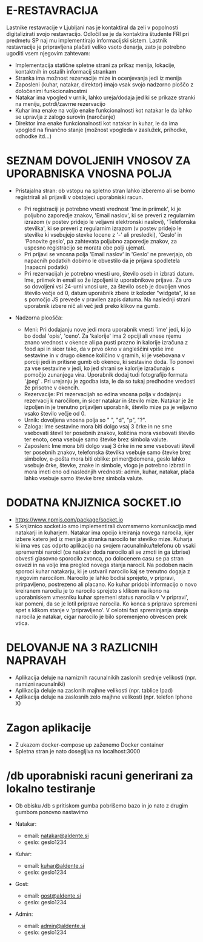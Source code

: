 # E-RESTAVRACIJA

Lastnike restavracije v Ljubljani nas je kontaktiral da zeli v popolnosti digitalizirati svojo restavracijo. Odločil se je da kontaktira študente FRI pri predmetu SP naj mu implementirajo informacijski sistem. Lastnik restavracije je pripravljena plačati veliko vsoto denarja, zato je potrebno ugoditi vsem njegovim zahtevam:

- Implementacija statične spletne strani za prikaz menija, lokacije, kontaktnih in ostalih informacij strankam
- Stranka ima možnost rezervacije mize in ocenjevanja jedi iz menija
- Zaposleni (kuhar, natakar, direktor) imajo vsak svojo nadzorno ploščo z določenimi funkcionalnostmi
- Natakar ima vpogled v urnik, lahko ureja/dodaja jed ki se prikaze stranki na meniju, potrdi/zavrne rezervacijo
- Kuhar ima enake na voljo enake funkcionalnosti kot natakar le da lahko se upravlja z zalogo surovin (naročanje)
- Direktor ima enake funkcionalnosti kot natakar in kuhar, le da ima vpogled na finančno stanje (možnost vpogleda v zaslužek, prihodke, odhodke itd...)


# SEZNAM DOVOLJENIH VNOSOV ZA UPORABNISKA VNOSNA POLJA

- Pristajalna stran: ob vstopu na spletno stran lahko izberemo ali se bomo registrirali ali
prijavili v obstojeci uporabniski racun. 
  - Pri registraciji je potrebno vnesti vrednost 'Ime in priimek', 
ki je poljubno zaporedje znakov, 'Email naslov', ki se preveri z regularnim izrazom (v postev pridejo le veljavni
elektronski naslovi), 'Telefonska stevilka', ki se preveri z regularnim izrazom (v postev pridejo le stevilke ki vsebujejo 
stevke locene z '-' ali presledki), 'Geslo' in 'Ponovite geslo', pa zahtevata poljubno zaporedje znakov, za uspesno registracijo
se morata obe polji ujemati.
  - Pri prijavi se vnosna polja 'Email naslov' in 'Geslo' ne preverjajo, ob napacnih podatkih dobimo le obvestilo da je 
  prijava spodletela (napacni podatki)
  - Pri rezervacijah je potrebno vnesti uro, število oseb in izbrati datum. Ime, priimek in email so že izpoljeni iz uporabnikove prijave. Za uro so dovoljeni vsi 24-urni vnosi ure, za število oseb je dovoljen vnos število večje od 0, datum uporabnik zbere iz koloder "widgeta", ki se s pomočjo JS prevede v pravilen zapis datuma. Na naslednji strani uporabnik izbere nič ali več jedi preko klikov na gumb.
 
- Nadzorna ploošča:
  - Meni: Pri dodajanju nove jedi mora uporabnik vnesti 'ime' jedi, ki jo bo dodal 'opis', 'ceno'. Za 'kalorije' ima 2 opciji ali vnese njemu znano vrednost v okence ali pa pusti prazno in kalorije izračuna z food api in sicer tako, da v prvo okno v angleščini vpiše ime sestavine in v drugo okence količino v gramih, ki je vsebovana v porciji jedi in pritisne gumb ob okencu, ki sestavino doda. To ponovi za vse sestavine v jedi, ko jed shrani se kalorije izračunajo s pomočjo zunanjega vira. Uporabnik dodaj tudi fotografijo formata '.jpeg' . Pri urejanju je zgodba ista, le da so tukaj predhodne vredosti že prisotne v okencih.
  - Rezervacije: Pri rezervacijah so edina vnosna polja v dodajanju rezervacij k naročilom, in sicer natakar in število mize. Natakar je že izpoljen in je trenutno prijavljen uporabnik, število mize pa je veljavno vsako število večje od 0.
  - Urnik: dovoljena vnosna polja so " ", "d", "p", "?".
  - Zaloga: Ime sestavine mora biti dolgo vsaj 3 črke in ne sme vsebovati števil ter posebnih znakov, količina mora vsebovati število ter enoto, cena vsebuje samo števke brez simbola valute.
  - Zaposleni: Ime mora biti dolgo vsaj 3 črke in ne sme vsebovati števil ter posebnih znakov, telefonska številka vsebuje samo števke brez simbolov, e-pošta mora biti oblike: primer@domena, geslo lahko vsebuje črke, števke, znake in simbole, vlogo je potrebno izbrati in mora imeti eno od naslednjih vrednosti: admin, kuhar, natakar, plača lahko vsebuje samo števke brez simbola valute.
  
  
# DODATNA KNJIZNICA SOCKET.IO
  - https://www.npmjs.com/package/socket.io
  - S knjiznico socket.io smo implementirali dvomsmerno komunikacijo med natakarji in kuharjem. Natakar ima opcijo kreiranja novega narocila, kjer izbere katero jed iz menija je stranka narocilo ter stevilko mize. Kuharja ki ima ves cas odprto aplikacijo na svojem racunalniku/telefonu ob vsaki spremembi naroicl (ce natakar doda narocilo ali se zmoti in ga izbrise) obvesti glasovno sporocilo zvonca, po dolocenem casu se pa stran osvezi in na voljo ima pregled novega stanja narocil. Na podoben nacin sporoci kuhar natakarju, ki je ustvaril narocilo kaj se trenutno dogaja z njegovim narocilom. Narocilo je lahko bodisi sprejeto, v pripravi, prirpavljeno, postrezeno ali placano. Ko kuhar pridobi informacijo o novo kreiranem narocilu je to narocilo sprejeto s klikom na ikono na uporabniskem vmesniku kuhar spremeni status narocila v 'v pripravi', kar pomeni, da se je lotil priprave narocila. Ko konca s pripravo spremeni spet s klikom stanje v 'pripravljeno'. V celotni fazi spreminjanja stanja narocila je natakar, cigar narocilo je bilo spremenjeno obvescen prek vtica.

# DELOVANJE NA 3 RAZLICNIH NAPRAVAH
- Aplikacija deluje na namiznih racunalnikih zaslonih srednje velikosti (npr. namizni racunalniki)
- Aplikacija deluje na zaslonih majhne velikosti (npr. tablice Ipad)
- Aplikacija deluje na zaslosnih zelo majhne velikosti (npr. telefon Iphone X)

# Zagon aplikacije
- Z ukazom docker-compose up zaženemo Docker container
- Spletna stran je nato dosegljiva na localhost:3000
  
# /db uporabniski racuni generirani za lokalno testiranje
  - Ob obisku /db s pritiskom gumba pobrišemo bazo in jo nato z drugim gumbom ponovno nastavimo
  - Natakar:
    - email: natakar@aldente.si
    - geslo: geslo1234
    
  - Kuhar:
      - email: kuhar@aldente.si
      - geslo: geslo1234

  - Gost:
      - email: gost@aldente.si
      - geslo: geslo1234

  - Admin:
      - email: admin@aldente.si
      - geslo: geslo1234




